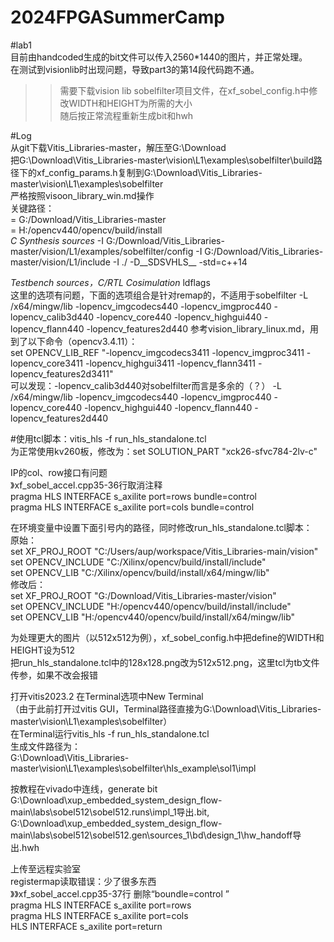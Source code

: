 # 2024FPGASummerCamp
#lab1  
目前由handcoded生成的bit文件可以传入2560*1440的图片，并正常处理。  
在测试到visionlib时出现问题，导致part3的第14段代码跑不通。  
>>需要下载vision lib sobelfilter项目文件，在xf_sobel_config.h中修改WIDTH和HEIGHT为所需的大小  
>>随后按正常流程重新生成bit和hwh    

#Log  
从git下载Vitis_Libraries-master，解压至G:\Download  
把G:\Download\Vitis_Libraries-master\vision\L1\examples\sobelfilter\build路径下的xf_config_params.h复制到G:\Download\Vitis_Libraries-master\vision\L1\examples\sobelfilter  
严格按照visoon_library_win.md操作  
关键路径：  
<path to vitis libraries> = G:/Download/Vitis_Libraries-master  
<path to opencv install> = H:/opencv440/opencv/build/install  
*C Synthesis sources*
-I G:/Download/Vitis_Libraries-master/vision/L1/examples/sobelfilter/config -I G:/Download/Vitis_Libraries-master/vision/L1/include -I ./ -D__SDSVHLS__ -std=c++14

*Testbench sources，C/RTL Cosimulation* ldflags  
这里的选项有问题，下面的选项组合是针对remap的，不适用于sobelfilter
-L <path to opencv install>/x64/mingw/lib -lopencv_imgcodecs440 -lopencv_imgproc440 -lopencv_calib3d440 -lopencv_core440 -lopencv_highgui440 -lopencv_flann440 -lopencv_features2d440
参考vision_library_linux.md，用到了以下命令（opencv3.4.11）：  
set OPENCV_LIB_REF                       "-lopencv_imgcodecs3411 -lopencv_imgproc3411                  -lopencv_core3411 -lopencv_highgui3411 -lopencv_flann3411 -lopencv_features2d3411"  
可以发现：-lopencv_calib3d440对sobelfilter而言是多余的（？）
-L <path to opencv install>/x64/mingw/lib -lopencv_imgcodecs440 -lopencv_imgproc440 -lopencv_core440 -lopencv_highgui440 -lopencv_flann440 -lopencv_features2d440
  
#使用tcl脚本：vitis_hls -f run_hls_standalone.tcl  
为正常使用kv260板，修改为：set SOLUTION_PART "xck26-sfvc784-2lv-c"  

IP的col、row接口有问题  
》xf_sobel_accel.cpp35-36行取消注释  
pragma HLS INTERFACE s_axilite port=rows     bundle=control  
pragma HLS INTERFACE s_axilite port=cols     bundle=control  
    
在环境变量中设置下面引号内的路径，同时修改run_hls_standalone.tcl脚本：  
原始：  
set XF_PROJ_ROOT "C:/Users/aup/workspace/Vitis_Libraries-main/vision"   
set OPENCV_INCLUDE "C:/Xilinx/opencv/build/install/include"   
set OPENCV_LIB "C:/Xilinx/opencv/build/install/x64/mingw/lib"  
修改后：  
set XF_PROJ_ROOT "G:/Download/Vitis_Libraries-master/vision"  
set OPENCV_INCLUDE "H:/opencv440/opencv/build/install/include"  
set OPENCV_LIB "H:/opencv440/opencv/build/install/x64/mingw/lib"   
  
为处理更大的图片（以512x512为例），xf_sobel_config.h中把define的WIDTH和HEIGHT设为512  
把run_hls_standalone.tcl中的128x128.png改为512x512.png，这里tcl为tb文件传参，如果不改会报错  
  
打开vitis2023.2 在Terminal选项中New Terminal  
（由于此前打开过vitis GUI，Terminal路径直接为G:\Download\Vitis_Libraries-master\vision\L1\examples\sobelfilter）  
在Terminal运行vitis_hls -f run_hls_standalone.tcl  
生成文件路径为：  
G:\Download\Vitis_Libraries-master\vision\L1\examples\sobelfilter\hls_example\sol1\impl  

按教程在vivado中连线，generate bit
G:\Download\xup_embedded_system_design_flow-main\labs\sobel512\sobel512.runs\impl_1导出.bit,   
G:\Download\xup_embedded_system_design_flow-main\labs\sobel512\sobel512.gen\sources_1\bd\design_1\hw_handoff导出.hwh  

上传至远程实验室  
registermap读取错误：少了很多东西  
》》xf_sobel_accel.cpp35-37行 删除“boundle=control ”  
pragma HLS INTERFACE s_axilite port=rows  
pragma HLS INTERFACE s_axilite port=cols  
HLS INTERFACE s_axilite port=return  

